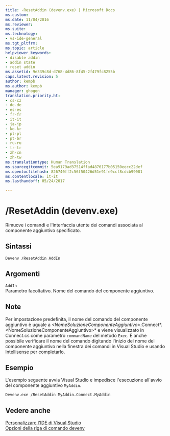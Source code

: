 ```yaml
---
title: -ResetAddin (devenv.exe) | Microsoft Docs
ms.custom: 
ms.date: 11/04/2016
ms.reviewer: 
ms.suite: 
ms.technology:
- vs-ide-general
ms.tgt_pltfrm: 
ms.topic: article
helpviewer_keywords:
- disable addin
- addin state
- reset addin
ms.assetid: 9e339c8d-d768-4d86-8f45-2f479fc8255b
caps.latest.revision: 5
author: kempb
ms.author: kempb
manager: ghogen
translation.priority.ht:
- cs-cz
- de-de
- es-es
- fr-fr
- it-it
- ja-jp
- ko-kr
- pl-pl
- pt-br
- ru-ru
- tr-tr
- zh-cn
- zh-tw
ms.translationtype: Human Translation
ms.sourcegitcommit: 5ea9179ad37514ffad4876177b05150eecc22def
ms.openlocfilehash: 826740ff2c56f50426d51e91fe9ccf8cdcb99081
ms.contentlocale: it-it
ms.lasthandoff: 05/24/2017

---
```

# <a name="resetaddin-devenvexe"></a>/ResetAddin (devenv.exe)
Rimuove i comandi e l'interfaccia utente dei comandi associata al componente aggiuntivo specificato.  
  
## <a name="syntax"></a>Sintassi  
  
```  
Devenv /ResetAddin AddIn  
```  
  
## <a name="arguments"></a>Argomenti  
 `AddIn`  
 Parametro facoltativo. Nome del comando del componente aggiuntivo.  
  
## <a name="remarks"></a>Note  
 Per impostazione predefinita, il nome del comando del componente aggiuntivo è uguale a *\<NomeSoluzioneComponenteAggiuntivo>*.Connect*.\<NomeSoluzioneComponenteAggiuntivo>* e viene visualizzato in Connect.cs come parametro `commandName` del metodo `Exec`. È anche possibile verificare il nome del comando digitando l'inizio del nome del componente aggiuntivo nella finestra dei comandi in Visual Studio e usando Intellisense per completarlo.  
  
## <a name="example"></a>Esempio  
 L'esempio seguente avvia Visual Studio e impedisce l'esecuzione all'avvio del componente aggiuntivo `MyAddin`.  
  
```  
Devenv.exe /ResetAddin MyAddin.Connect.MyAddin  
```  
  
## <a name="see-also"></a>Vedere anche  
 [Personalizzare l'IDE di Visual Studio](../../ide/personalizing-the-visual-studio-ide.md)   
 [Opzioni della riga di comando devenv](../../ide/reference/devenv-command-line-switches.md)
